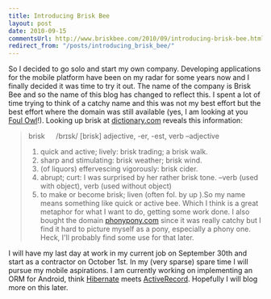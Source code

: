 ```yaml
---
title: Introducing Brisk Bee
layout: post
date: 2010-09-15
commentsUrl: http://www.briskbee.com/2010/09/introducing-brisk-bee.html#comment-form
redirect_from: "/posts/introducing_brisk_bee/"
---
```


So I decided to go solo and start my own company. Developing applications for the mobile platform have been on my radar for some years now and I finally decided it was time to try it out. The name of the company is Brisk Bee and so the name of this blog has changed to reflect this. I spent a lot of time trying to think of a catchy name and this was not my best effort but the best effort where the domain was still available (yes, I am looking at you [Foul Owl](http://foulowl.com/)!). Looking up brisk at [dictionary.com](http://dictionary.reference.com/browse/brisk) reveals this information:

> brisk
>    /brɪsk/ [brisk] adjective, -er, -est, verb
> –adjective
> 1. quick and active; lively: brisk trading; a brisk walk.
> 2. sharp and stimulating: brisk weather; brisk wind.
> 3. (of liquors) effervescing vigorously: brisk cider.
> 4. abrupt; curt: I was surprised by her rather brisk tone.
> –verb (used with object), verb (used without object)
> 5. to make or become brisk; liven (often fol. by up ).So my name means something like quick or active bee. Which I think is a great metaphor for what I want to do, getting some work done. I also bought the domain [phonypony.com](http://phonypony.com) since it was really catchy but I find it hard to picture myself as a pony, especially a phony one. Heck, I'll probably find some use for that later.

I will have my last day at work in my current job on September 30th and start as a contractor on October 1st. In my (very sparse) spare time I will pursue my mobile aspirations. I am currently working on implementing an ORM for Android, think [Hibernate](http://hibernate.org) meets [ActiveRecord](http://en.wikipedia.org/wiki/Active_record_pattern). Hopefully I will blog more on this later.
